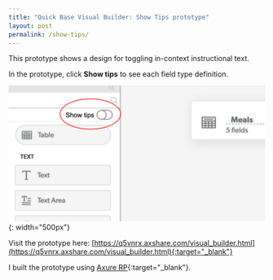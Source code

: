 ```yaml
---
title: "Quick Base Visual Builder: Show Tips prototype"
layout: post
permalink: /show-tips/
---
```

This prototype shows a design for toggling in-context instructional text.

In the prototype, click **Show tips** to see each field type definition.

![](/assets/images/show-tips.png){: width="500px"}

Visit the prototype here: [https://q5vnrx.axshare.com/visual_builder.html](https://q5vnrx.axshare.com/visual_builder.html){:target="_blank"}

I built the prototype using [Axure RP](https://www.axure.com/){:target="_blank"}.
